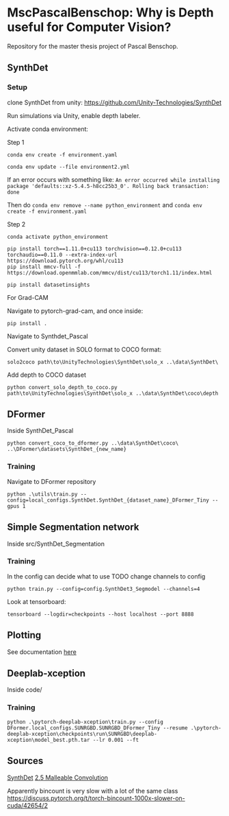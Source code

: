 # MscPascalBenschop: Why is Depth useful for Computer Vision?

Repository for the master thesis project of Pascal Benschop. 

## SynthDet

### Setup

clone SynthDet from unity: https://github.com/Unity-Technologies/SynthDet

Run simulations via Unity, enable depth labeler.

Activate conda environment:

Step 1
```
conda env create -f environment.yaml

conda env update --file environment2.yml
```
If an error occurs with something like: `An error occurred while installing package 'defaults::xz-5.4.5-h8cc25b3_0'.
Rolling back transaction: done`

Then do `conda env remove --name python_environment` and `conda env create -f environment.yaml`

Step 2
```
conda activate python_environment

pip install torch==1.11.0+cu113 torchvision==0.12.0+cu113 torchaudio==0.11.0 --extra-index-url https://download.pytorch.org/whl/cu113
pip install mmcv-full -f https://download.openmmlab.com/mmcv/dist/cu113/torch1.11/index.html

pip install datasetinsights
```

For Grad-CAM

Navigate to pytorch-grad-cam, and once inside:
```
pip install .
```

Navigate to Synthdet_Pascal

Convert unity dataset in SOLO format to COCO format:
```
solo2coco path\to\UnityTechnologies\SynthDet\solo_x ..\data\SynthDet\
```

Add depth to COCO dataset
```
python convert_solo_depth_to_coco.py path\to\UnityTechnologies\SynthDet\solo_x ..\data\SynthDet\coco\depth
```


## DFormer

Inside SynthDet_Pascal
```
python convert_coco_to_dformer.py ..\data\SynthDet\coco\ ..\DFormer\datasets\SynthDet_{new_name}
```

### Training

Navigate to DFormer repository
```
python .\utils\train.py --config=local_configs.SynthDet.SynthDet_{dataset_name}_DFormer_Tiny --gpus 1
```



## Simple Segmentation network
Inside src/SynthDet_Segmentation

### Training
In the config can decide what to use
TODO change channels to config
```
python train.py --config=config.SynthDet3_Segmodel --channels=4
```
Look at tensorboard:
```
tensorboard --logdir=checkpoints --host localhost --port 8888
```

## Plotting

See documentation [here](code/DFormer_Pascal/README.md)

## Deeplab-xception
Inside code/

### Training

```
python .\pytorch-deeplab-xception\train.py --config DFormer.local_configs.SUNRGBD.SUNRGBD_DFormer_Tiny --resume .\pytorch-deeplab-xception\checkpoints\run\SUNRGBD\deeplab-xception\model_best.pth.tar --lr 0.001 --ft
```


## Sources

[SynthDet](https://github.com/Unity-Technologies/SynthDet)
[2.5 Malleable Convolution](https://github.com/charlesCXK/RGBD_Semantic_Segmentation_PyTorch)


Apparently bincount is very slow with a lot of the same class https://discuss.pytorch.org/t/torch-bincount-1000x-slower-on-cuda/42654/2 






<!-- ## Name
Choose a self-explaining name for your project.

## Description
Let people know what your project can do specifically. Provide context and add a link to any reference visitors might be unfamiliar with. A list of Features or a Background subsection can also be added here. If there are alternatives to your project, this is a good place to list differentiating factors.

## Badges
On some READMEs, you may see small images that convey metadata, such as whether or not all the tests are passing for the project. You can use Shields to add some to your README. Many services also have instructions for adding a badge.

## Visuals
Depending on what you are making, it can be a good idea to include screenshots or even a video (you'll frequently see GIFs rather than actual videos). Tools like ttygif can help, but check out Asciinema for a more sophisticated method.

## Installation
Within a particular ecosystem, there may be a common way of installing things, such as using Yarn, NuGet, or Homebrew. However, consider the possibility that whoever is reading your README is a novice and would like more guidance. Listing specific steps helps remove ambiguity and gets people to using your project as quickly as possible. If it only runs in a specific context like a particular programming language version or operating system or has dependencies that have to be installed manually, also add a Requirements subsection.

## Usage
Use examples liberally, and show the expected output if you can. It's helpful to have inline the smallest example of usage that you can demonstrate, while providing links to more sophisticated examples if they are too long to reasonably include in the README.

## Support
Tell people where they can go to for help. It can be any combination of an issue tracker, a chat room, an email address, etc.

## Roadmap
If you have ideas for releases in the future, it is a good idea to list them in the README.

## Contributing
State if you are open to contributions and what your requirements are for accepting them.

For people who want to make changes to your project, it's helpful to have some documentation on how to get started. Perhaps there is a script that they should run or some environment variables that they need to set. Make these steps explicit. These instructions could also be useful to your future self.

You can also document commands to lint the code or run tests. These steps help to ensure high code quality and reduce the likelihood that the changes inadvertently break something. Having instructions for running tests is especially helpful if it requires external setup, such as starting a Selenium server for testing in a browser.

## Authors and acknowledgment
Show your appreciation to those who have contributed to the project.

## License
For open source projects, say how it is licensed.

## Project status
If you have run out of energy or time for your project, put a note at the top of the README saying that development has slowed down or stopped completely. Someone may choose to fork your project or volunteer to step in as a maintainer or owner, allowing your project to keep going. You can also make an explicit request for maintainers. -->
